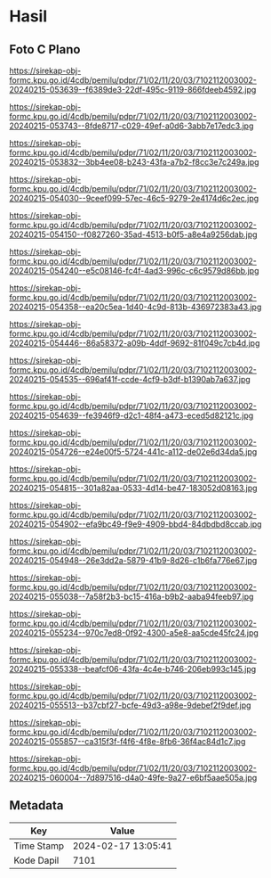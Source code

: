 # Hasil

## Foto C Plano

https://sirekap-obj-formc.kpu.go.id/4cdb/pemilu/pdpr/71/02/11/20/03/7102112003002-20240215-053639--f6389de3-22df-495c-9119-866fdeeb4592.jpg

https://sirekap-obj-formc.kpu.go.id/4cdb/pemilu/pdpr/71/02/11/20/03/7102112003002-20240215-053743--8fde8717-c029-49ef-a0d6-3abb7e17edc3.jpg

https://sirekap-obj-formc.kpu.go.id/4cdb/pemilu/pdpr/71/02/11/20/03/7102112003002-20240215-053832--3bb4ee08-b243-43fa-a7b2-f8cc3e7c249a.jpg

https://sirekap-obj-formc.kpu.go.id/4cdb/pemilu/pdpr/71/02/11/20/03/7102112003002-20240215-054030--9ceef099-57ec-46c5-9279-2e4174d6c2ec.jpg

https://sirekap-obj-formc.kpu.go.id/4cdb/pemilu/pdpr/71/02/11/20/03/7102112003002-20240215-054150--f0827260-35ad-4513-b0f5-a8e4a9256dab.jpg

https://sirekap-obj-formc.kpu.go.id/4cdb/pemilu/pdpr/71/02/11/20/03/7102112003002-20240215-054240--e5c08146-fc4f-4ad3-996c-c6c9579d86bb.jpg

https://sirekap-obj-formc.kpu.go.id/4cdb/pemilu/pdpr/71/02/11/20/03/7102112003002-20240215-054358--ea20c5ea-1d40-4c9d-813b-436972383a43.jpg

https://sirekap-obj-formc.kpu.go.id/4cdb/pemilu/pdpr/71/02/11/20/03/7102112003002-20240215-054446--86a58372-a09b-4ddf-9692-81f049c7cb4d.jpg

https://sirekap-obj-formc.kpu.go.id/4cdb/pemilu/pdpr/71/02/11/20/03/7102112003002-20240215-054535--696af41f-ccde-4cf9-b3df-b1390ab7a637.jpg

https://sirekap-obj-formc.kpu.go.id/4cdb/pemilu/pdpr/71/02/11/20/03/7102112003002-20240215-054639--fe3946f9-d2c1-48f4-a473-eced5d82121c.jpg

https://sirekap-obj-formc.kpu.go.id/4cdb/pemilu/pdpr/71/02/11/20/03/7102112003002-20240215-054726--e24e00f5-5724-441c-a112-de02e6d34da5.jpg

https://sirekap-obj-formc.kpu.go.id/4cdb/pemilu/pdpr/71/02/11/20/03/7102112003002-20240215-054815--301a82aa-0533-4d14-be47-183052d08163.jpg

https://sirekap-obj-formc.kpu.go.id/4cdb/pemilu/pdpr/71/02/11/20/03/7102112003002-20240215-054902--efa9bc49-f9e9-4909-bbd4-84dbdbd8ccab.jpg

https://sirekap-obj-formc.kpu.go.id/4cdb/pemilu/pdpr/71/02/11/20/03/7102112003002-20240215-054948--26e3dd2a-5879-41b9-8d26-c1b6fa776e67.jpg

https://sirekap-obj-formc.kpu.go.id/4cdb/pemilu/pdpr/71/02/11/20/03/7102112003002-20240215-055038--7a58f2b3-bc15-416a-b9b2-aaba94feeb97.jpg

https://sirekap-obj-formc.kpu.go.id/4cdb/pemilu/pdpr/71/02/11/20/03/7102112003002-20240215-055234--970c7ed8-0f92-4300-a5e8-aa5cde45fc24.jpg

https://sirekap-obj-formc.kpu.go.id/4cdb/pemilu/pdpr/71/02/11/20/03/7102112003002-20240215-055338--beafcf06-43fa-4c4e-b746-206eb993c145.jpg

https://sirekap-obj-formc.kpu.go.id/4cdb/pemilu/pdpr/71/02/11/20/03/7102112003002-20240215-055513--b37cbf27-bcfe-49d3-a98e-9debef2f9def.jpg

https://sirekap-obj-formc.kpu.go.id/4cdb/pemilu/pdpr/71/02/11/20/03/7102112003002-20240215-055857--ca315f3f-f4f6-4f8e-8fb6-36f4ac84d1c7.jpg

https://sirekap-obj-formc.kpu.go.id/4cdb/pemilu/pdpr/71/02/11/20/03/7102112003002-20240215-060004--7d897516-d4a0-49fe-9a27-e6bf5aae505a.jpg


## Metadata

| Key        | Value               |
| ---------- | ------------------- |
| Time Stamp | 2024-02-17 13:05:41 |
| Kode Dapil | 7101                |



